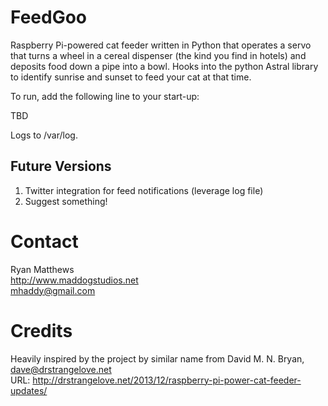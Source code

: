 # FeedGoo
Raspberry Pi-powered cat feeder written in Python that operates a servo that turns a wheel in a cereal dispenser (the kind you find in hotels) and deposits food down a pipe into a bowl. Hooks into the python Astral library to identify sunrise and sunset to feed your cat at that time.

To run, add the following line to your start-up:

TBD

Logs to /var/log.

## Future Versions
1. Twitter integration for feed notifications (leverage log file)
2. Suggest something!

# Contact
Ryan Matthews<br />
http://www.maddogstudios.net<br />
mhaddy@gmail.com

# Credits
Heavily inspired by the project by similar name from David M. N. Bryan, dave@drstrangelove.net<br />
URL: http://drstrangelove.net/2013/12/raspberry-pi-power-cat-feeder-updates/
